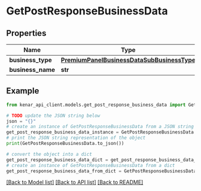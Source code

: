 # GetPostResponseBusinessData


## Properties

Name | Type | Description | Notes
------------ | ------------- | ------------- | -------------
**business_type** | [**PremiumPanelBusinessDataSubBusinessType**](PremiumPanelBusinessDataSubBusinessType.md) |  | [optional] 
**business_name** | **str** |  | [optional] 

## Example

```python
from kenar_api_client.models.get_post_response_business_data import GetPostResponseBusinessData

# TODO update the JSON string below
json = "{}"
# create an instance of GetPostResponseBusinessData from a JSON string
get_post_response_business_data_instance = GetPostResponseBusinessData.from_json(json)
# print the JSON string representation of the object
print(GetPostResponseBusinessData.to_json())

# convert the object into a dict
get_post_response_business_data_dict = get_post_response_business_data_instance.to_dict()
# create an instance of GetPostResponseBusinessData from a dict
get_post_response_business_data_from_dict = GetPostResponseBusinessData.from_dict(get_post_response_business_data_dict)
```
[[Back to Model list]](../README.md#documentation-for-models) [[Back to API list]](../README.md#documentation-for-api-endpoints) [[Back to README]](../README.md)


